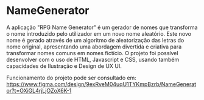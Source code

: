 # NameGenerator
A aplicação "RPG Name Generator" é um gerador de nomes que transforma o nome introduzido pelo utilizador em um novo nome aleatório. 
Este novo nome é gerado através de um algoritmo de aleatorização das letras do nome original, apresentando uma abordagem divertida 
e criativa para transformar nomes comuns em nomes fictício.
O projeto foi possível desenvolver com o uso de HTML, Javascript e CSS, usando também capacidades de Ilustração e Design de UX UI.

Funcionamento do projeto pode ser consultado em:
https://www.figma.com/design/9exRveM04uqU1TYKmpBzrb/NameGenerator?t=OXiGL4rjLjOZoX6K-1



  
